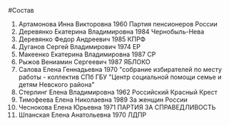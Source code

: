 #Состав
1. Артамонова Инна Викторовна 1960 Партия пенсионеров России
2. Деревянко Екатерина Владимировна 1984 Чернобыль-Нева
3. Деревянко Федор Андреевич 1985 КПРФ
4. Дуганов Сергей Владимирович 1974 ЕР
5. Макеенко Екатерина Владимировна 1987 СР
6. Рыжов Вениамин Сергеевич 1987 ЯБЛОКО
7. Салова Елена Геннадьевна 1970 \"собрание избирателей по месту работы - коллектив СПб ГБУ \"Центр социальной помощи семье и детям Невского района\"
8. Стерлинг Елена Владимировна 1962 Российский Красный Крест
9. Тимофеева Елена Николаевна 1989 За женщин России
10. Чеснокова Елена Юрьевна 1971 ПАРТИЯ ЗА СПРАВЕДЛИВОСТЬ
11. Шпанская Елена Анатольевна 1970 ЛДПР

